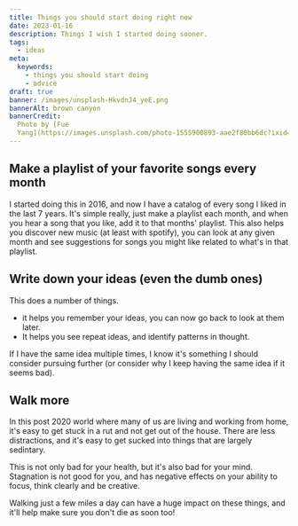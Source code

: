 ```yaml
---
title: Things you should start doing right now
date: 2023-01-16
description: Things I wish I started doing sooner.
tags:
  - ideas
meta:
  keywords:
    - things you should start doing
    - advice
draft: true
banner: /images/unsplash-HkvdnJ4_yeE.png
bannerAlt: brown canyon
bannerCredit:
  Photo by [Fue
  Yang](https://images.unsplash.com/photo-1555900893-aae2f80bb6dc?ixid=MnwzOTI4NjJ8MHwxfHNlYXJjaHwyMHx8dGhpbmdzLXlvdS1zaG91bGQtc3RhcnQtZG9pbmctcmlnaHQtbm93fGVufDB8fHx8MTY3MzkyODcyNg&ixlib=rb-4.0.3)
---
```


## Make a playlist of your favorite songs every month

I started doing this in 2016, and now I have a catalog of every song I liked in the last 7 years.
It's simple really, just make a playlist each month, and when you hear a song that you like, add it to that months' playlist.
This also helps you discover new music (at least with spotify), you can look at any given month and see suggestions for songs you might like related to what's in that playlist.

## Write down your ideas (even the dumb ones)

This does a number of things.
- it helps you remember your ideas, you can now go back to look at them later.
- It helps you see repeat ideas, and identify patterns in thought.

If I have the same idea multiple times, I know it's something I should consider pursuing further (or consider why I keep having the same idea if it seems bad).

## Walk more

In this post 2020 world where many of us are living and working from home, it's easy to get stuck in a rut and not get out of the house.
There are less distractions, and it's easy to get sucked into things that are largely sedintary.

This is not only bad for your health, but it's also bad for your mind. Stagnation is not good for you, and has negative effects on your ability to focus, think clearly and be creative.

Walking just a few miles a day can have a huge impact on these things, and it'll help make sure you don't die as soon too!


